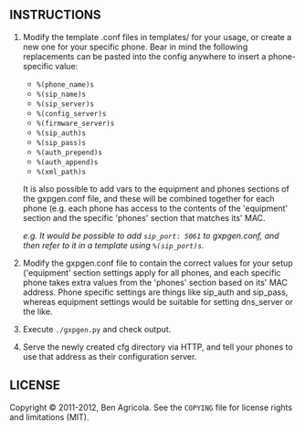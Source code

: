## INSTRUCTIONS

1. Modify the template .conf files in templates/ for your usage, 
   or create a new one for your specific phone. Bear in mind the
   following replacements can be pasted into the config anywhere
   to insert a phone-specific value:

   * `%(phone_name)s`
   * `%(sip_name)s`
   * `%(sip_server)s`
   * `%(config_server)s`
   * `%(firmware_server)s`
   * `%(sip_auth)s`
   * `%(sip_pass)s`
   * `%(auth_prepend)s`
   * `%(auth_append)s`
   * `%(xml_path)s`

   It is also possible to add vars to the equipment and phones
   sections of the gxpgen.conf file, and these will be combined
   together for each phone (e.g. each phone has access to the
   contents of the 'equipment' section and the specific 'phones'
   section that matches its' MAC.

   *e.g. It would be possible to add `sip_port: 5061` to
   gxpgen.conf, and then refer to it in a template using 
   `%(sip_port)s`.*

2. Modify the gxpgen.conf file to contain the correct values for 
   your setup ('equipment' section settings apply for all phones,
   and each specific phone takes extra values from the 'phones'
   section based on its' MAC address. Phone specific settings are
   things like sip_auth and sip_pass, whereas equipment settings
   would be suitable for setting dns_server or the like.

3. Execute `./gxpgen.py` and check output.

4. Serve the newly created cfg directory via HTTP, and tell your
   phones to use that address as their configuration server. 


## LICENSE

Copyright © 2011-2012, Ben Agricola. See the `COPYING` file for 
license rights and limitations (MIT).
